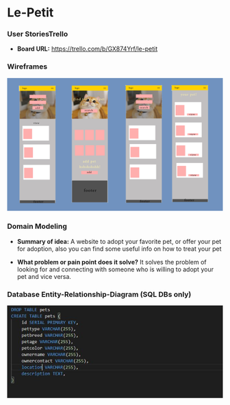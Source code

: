 # Le-Petit

### User StoriesTrello 
* **Board URL:** https://trello.com/b/GX874Yrf/le-petit

### Wireframes

![IMG](./public/images/wireframe.jpg)

### Domain Modeling

* **Summary of idea:** A website to adopt your favorite pet, or offer your pet for adoption, also you can find some useful info on how to treat your pet

* **What problem or pain point does it solve?** It solves the problem of looking for and connecting with someone who is willing to adopt your pet and vice versa.

### Database Entity-Relationship-Diagram (SQL DBs only)

![IMG](./public/images/db.JPG)

